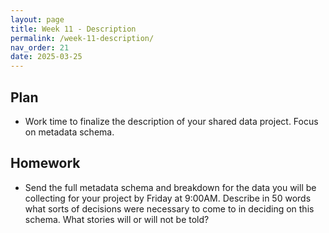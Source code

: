 ```yaml
---
layout: page
title: Week 11 - Description
permalink: /week-11-description/
nav_order: 21
date: 2025-03-25
---
```


## Plan

* Work time to finalize the description of your shared data project. Focus on metadata schema. 

## Homework

* Send the full metadata schema and breakdown for the data you will be collecting for your project by Friday at 9:00AM. Describe in 50 words what sorts of decisions were necessary to come to in deciding on this schema. What stories will or will not be told?